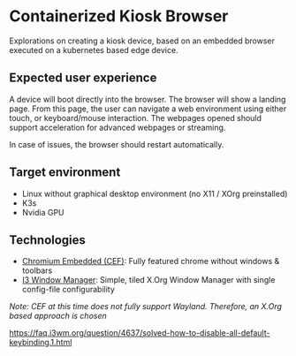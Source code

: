 # Containerized Kiosk Browser

Explorations on creating a kiosk device, based on an embedded browser
executed on a kubernetes based edge device.

## Expected user experience

A device will boot directly into the browser. The browser will show a landing page. From this page, 
the user can navigate a web environment using either touch, or keyboard/mouse interaction.
The webpages opened should support acceleration for advanced webpages or streaming.

In case of issues, the browser should restart automatically.

## Target environment

* Linux without graphical desktop environment (no X11 / XOrg preinstalled)
* K3s
* Nvidia GPU

## Technologies

* [Chromium Embedded (CEF)](https://github.com/chromiumembedded/cef): Fully featured chrome without windows & toolbars
* [I3 Window Manager](https://i3wm.org/): Simple, tiled X.Org Window Manager with single config-file configurability

_Note: CEF at this time does not fully support Wayland. Therefore, an X.Org based approach is chosen_

https://faq.i3wm.org/question/4637/solved-how-to-disable-all-default-keybinding.1.html